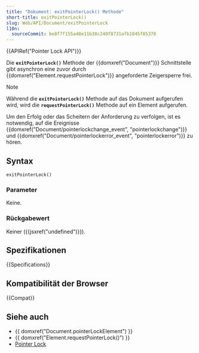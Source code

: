 ```yaml
---
title: "Dokument: exitPointerLock() Methode"
short-title: exitPointerLock()
slug: Web/API/Document/exitPointerLock
l10n:
  sourceCommit: be8f7f155a48e11b30c240f8731afb1845f85378
---
```


{{APIRef("Pointer Lock API")}}

Die **`exitPointerLock()`** Methode der {{domxref("Document")}} Schnittstelle gibt asynchron eine zuvor durch {{domxref("Element.requestPointerLock")}} angeforderte Zeigersperre frei.

> [!NOTE]
> Während die **`exitPointerLock()`** Methode auf das Dokument aufgerufen wird, wird die **`requestPointerLock()`** Methode auf ein Element aufgerufen.

Um den Erfolg oder das Scheitern der Anforderung zu verfolgen, ist es notwendig, auf die Ereignisse {{domxref("Document/pointerlockchange_event", "pointerlockchange")}} und {{domxref("Document/pointerlockerror_event", "pointerlockerror")}} zu hören.

## Syntax

```js-nolint
exitPointerLock()
```

### Parameter

Keine.

### Rückgabewert

Keiner ({{jsxref("undefined")}}).

## Spezifikationen

{{Specifications}}

## Kompatibilität der Browser

{{Compat}}

## Siehe auch

- {{ domxref("Document.pointerLockElement") }}
- {{ domxref("Element.requestPointerLock()") }}
- [Pointer Lock](/de/docs/Web/API/Pointer_Lock_API)
